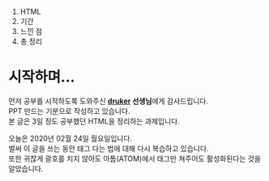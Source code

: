 <!DOCTYPE html>
  <html lang="en" dir="ltr">
    <head>
      <meta charset="utf-8">
    </head>
    <body>
      <ol>
        <li>HTML</li>
        <li>기간</li>
        <li>느낀 점</li>
        <li>총 정리</li>
      </ol>
      <h1>시작하며...</h1>
      <p>먼저 공부를 시작하도록 도와주신 <strong> <u>druker</u> 선생님</strong>에게 감사드립니다.<br>
        PPT 만드는 기분으로 작성하고 있습니다. <br>
        본 글은 3일 정도 공부했던 HTML을 정리하는 과제입니다.<br></p>
      <p>오늘은 2020년 02월 24일 월요일입니다.<br>
        벌써 이 글을 쓰는 동안 태그 다는 법에 대해 다시 복습하고 있습니다.<br>
        또한 귀찮게 괄호를 치지 않아도 아톰(ATOM)에서 태그만 쳐주어도 활성화된다는 것을 알았습니다.</p>
    </body>
  </html>
